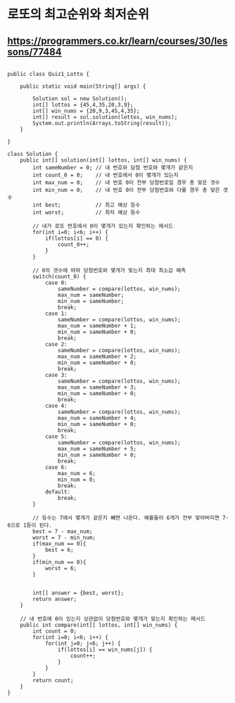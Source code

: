 # 로또의 최고순위와 최저순위
## https://programmers.co.kr/learn/courses/30/lessons/77484

<pre>
<code>
public class Quiz1_Lotto {
	
	public static void main(String[] args) {
		
		Solution sol = new Solution();
		int[] lottos = {45,4,35,20,3,9};
		int[] win_nums = {20,9,3,45,4,35};
		int[] result = sol.solution(lottos, win_nums);
		System.out.println(Arrays.toString(result));
	}
	
}

class Solution {
    public int[] solution(int[] lottos, int[] win_nums) {
    	int sameNumber = 0; // 내 번호와 담첨 번호와 몇개가 같은지
    	int count_0 = 0;    // 내 번호에서 0이 몇개가 있는지
    	int max_num = 0;    // 내 번호 0이 전부 당첨번호일 경우 총 맞은 갯수 
    	int min_num = 0;    // 내 번호 0이 전부 당첨번호와 다를 경우 총 맞은 갯수
    	int best;			// 최고 예상 등수
    	int worst;			// 최저 예상 등수
    	
    	// 내가 로또 번호에서 0이 몇개가 있는지 확인하는 메서드
    	for(int i=0; i<6; i++) {
    		if(lottos[i] == 0) {
    			count_0++;
    		}
    	}

    	// 0의 갯수에 따따 당첨번호와 몇개가 맞는지 최대 최소값 예측
    	switch(count_0) {
    		case 0:
    			sameNumber = compare(lottos, win_nums);
    			max_num = sameNumber;
    			min_num = sameNumber;
    			break;
    		case 1:
    			sameNumber = compare(lottos, win_nums);
    			max_num = sameNumber + 1;
    			min_num = sameNumber + 0;
    			break;
    		case 2:
    			sameNumber = compare(lottos, win_nums);
    			max_num = sameNumber + 2;
    			min_num = sameNumber + 0;
    			break;
    		case 3:
    			sameNumber = compare(lottos, win_nums);
    			max_num = sameNumber + 3;
    			min_num = sameNumber + 0;
    			break;
    		case 4:
    			sameNumber = compare(lottos, win_nums);
    			max_num = sameNumber + 4;
    			min_num = sameNumber + 0;
    			break;
    		case 5:
    			sameNumber = compare(lottos, win_nums);
    			max_num = sameNumber + 5;
    			min_num = sameNumber + 0;
    			break;
    		case 6:
    			max_num = 6;
    			min_num = 0;
    			break;
    		default:
    			break;
    	}
    	    
    	// 등수는 7에서 몇개가 같은지 뺴면 나온다. 예를들어 6개가 전부 맞아버리면 7-6으로 1등이 된다.
    	best = 7 - max_num;
    	worst = 7 - min_num;
    	if(max_num == 0){
            best = 6;
        }
        if(min_num == 0){
            worst = 6;
        }
            	    	
    	
        int[] answer = {best, worst};
        return answer;
    }
    
    // 내 번호에 0이 있는지 상관없이 당첨번호와 몇개가 맞는지 확인하는 메서드
    public int compare(int[] lottos, int[] win_nums) {
    	int count = 0;
		for(int i=0; i<6; i++) {
    		for(int j=0; j<6; j++) {
    			if(lottos[i] == win_nums[j]) {
    				count++;
    			}
    		}
    	}
		return count;
	}
}
</code>
</pre>
